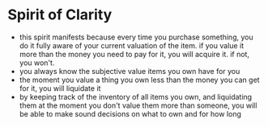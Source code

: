 # Spirit of Clarity

* this spirit manifests because every time you purchase something, you do it fully aware of your current valuation of the item. if you value it more than the money you need to pay for it, you will acquire it. if not, you won't.
* you always know the subjective value items you own have for you
* the moment you value a thing you own less than the money you can get for it, you will liquidate it
* by keeping track of the inventory of all items you own, and liquidating them at the moment you don't value them more than someone, you will be able to make sound decisions on what to own and for how long
